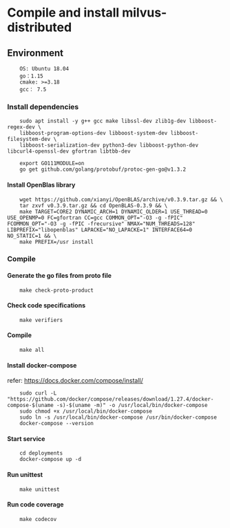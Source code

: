 # Compile and install milvus-distributed

## Environment

```
    OS: Ubuntu 18.04
    go：1.15
    cmake: >=3.18
    gcc： 7.5
```

### Install dependencies

```shell script
    sudo apt install -y g++ gcc make libssl-dev zlib1g-dev libboost-regex-dev \
    libboost-program-options-dev libboost-system-dev libboost-filesystem-dev \
    libboost-serialization-dev python3-dev libboost-python-dev libcurl4-openssl-dev gfortran libtbb-dev

    export GO111MODULE=on
    go get github.com/golang/protobuf/protoc-gen-go@v1.3.2
```

#### Install OpenBlas library

```shell script
    wget https://github.com/xianyi/OpenBLAS/archive/v0.3.9.tar.gz && \
    tar zxvf v0.3.9.tar.gz && cd OpenBLAS-0.3.9 && \
    make TARGET=CORE2 DYNAMIC_ARCH=1 DYNAMIC_OLDER=1 USE_THREAD=0 USE_OPENMP=0 FC=gfortran CC=gcc COMMON_OPT="-O3 -g -fPIC" FCOMMON_OPT="-O3 -g -fPIC -frecursive" NMAX="NUM_THREADS=128" LIBPREFIX="libopenblas" LAPACKE="NO_LAPACKE=1" INTERFACE64=0 NO_STATIC=1 && \
    make PREFIX=/usr install
```

### Compile

#### Generate the go files from proto file

```shell script
    make check-proto-product
```

#### Check code specifications

```shell script
    make verifiers
```

#### Compile

```shell script
    make all
```

#### Install docker-compose

refer: https://docs.docker.com/compose/install/
```shell script
    sudo curl -L "https://github.com/docker/compose/releases/download/1.27.4/docker-compose-$(uname -s)-$(uname -m)" -o /usr/local/bin/docker-compose
    sudo chmod +x /usr/local/bin/docker-compose
    sudo ln -s /usr/local/bin/docker-compose /usr/bin/docker-compose
    docker-compose --version
```

#### Start service

```shell script
    cd deployments
    docker-compose up -d
```

#### Run unittest

```shell script
    make unittest
```

#### Run code coverage

```shell script
    make codecov
```